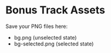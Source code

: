 # Bonus Track Assets

Save your PNG files here:
- bg.png (unselected state)
- bg-selected.png (selected state)
